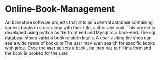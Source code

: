 # Online-Book-Management

An bookstore software projects that acts as a central database containing various books in stock along with their title, author and cost. This project is developed using python as the front end and Mysql as a back-end. The sql database stores various book related details. A user visiting the shop can see a wide range of books or The user may even search for specific books with price. Once the user selects a book , he then has to fill in a form and the book is booked for the user.
